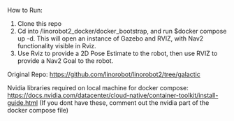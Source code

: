 How to Run:

1. Clone this repo
2. Cd into /linorobot2_docker/docker_bootstrap, and run $docker compose up -d. This will open an instance of Gazebo and RVIZ, with Nav2 functionality visible in Rviz.
3. Use Rviz to provide a 2D Pose Estimate to the robot, then use RVIZ to provide a Nav2 Goal to the robot.

Original Repo: https://github.com/linorobot/linorobot2/tree/galactic

Nvidia libraries required on local machine for docker compose: https://docs.nvidia.com/datacenter/cloud-native/container-toolkit/install-guide.html
(If you dont have these, comment out the nvidia part of the docker compose file)
